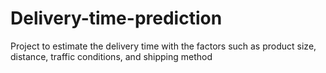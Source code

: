 # Delivery-time-prediction
Project to estimate the delivery time with the factors such as product size, distance, traffic conditions, and shipping method
